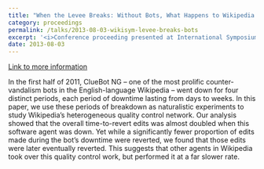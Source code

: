 ```yaml
---
title: "When the Levee Breaks: Without Bots, What Happens to Wikipedia’s Quality Control Processes? (with Aaron Halfaker)"
category: proceedings
permalink: /talks/2013-08-03-wikisym-levee-breaks-bots
excerpt: '<i>Conference proceeding presented at International Symposium on Wikis and Open Collaboration (WikiSym 2012), 2013-08-03</i><br/>This paper examines what happened when one of Wikipedia&apos;s counter-vandalism bots unexpectedly went offline.'
date: 2013-08-03
---
```


<a href='http://stuartgeiger.com/wikisym13-cluebot.pdf'>Link to more information</a>

In the first half of 2011, ClueBot NG – one of the most prolific counter-vandalism bots in the English-language Wikipedia – went down for four distinct periods, each period of downtime lasting from days to weeks. In this paper, we use these periods of breakdown as naturalistic experiments to study Wikipedia’s heterogeneous quality control network. Our analysis showed that the overall time-to-revert edits was almost doubled when this software agent was down. Yet while a significantly fewer proportion of edits made during the bot’s downtime were reverted, we found that those edits were later eventually reverted. This suggests that other agents in Wikipedia took over this quality control work, but performed it at a far slower rate.

